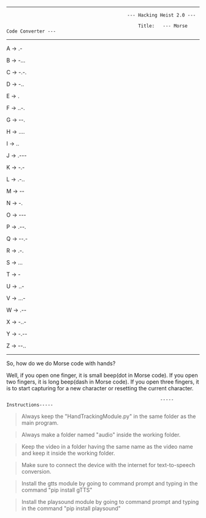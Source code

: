 ***********************************************************************************************************************************************************************
                                     			--- Hacking Heist 2.0 ---

                                                    Title:   --- Morse Code Converter ---
***********************************************************************************************************************************************************************
A -> .- 

B -> -...

C -> -.-.

D -> -..

E -> .

F -> ..-.

G -> --.

H -> ....

I -> ..

J -> .---

K -> -.-

L -> .-..

M -> --

N -> -.

O -> ---

P -> .--.

Q -> --.-

R -> .-.

S -> ...

T -> -

U -> ..-

V -> ...-

W -> .--

X -> -..-

Y -> -.--

Z -> --..

***********************************************************************************************************************************************************************

So, how do we do Morse code with hands?

Well, if you open one finger, it is small beep(dot in Morse code). If you open two 
fingers, it is long beep(dash in Morse code). If you open three fingers, it is to start
capturing for a new character or resetting the current character.

                          		                            -----Instructions-----
								  
> Always keep the "HandTrackingModule.py" in the same folder as the main program.

> Always make a folder named "audio" inside the working folder.

> Keep the video in a folder having the same name as the video name and keep it inside the working folder.

> Make sure to connect the device with the internet for text-to-speech conversion.

> Install the gtts module by going to command prompt and typing in the command "pip install gTTS"

> Install the playsound module by going to command prompt and typing in the command "pip install playsound"
